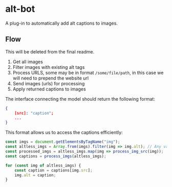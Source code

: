 # alt-bot

A plug-in to automatically add alt captions to images.

## Flow

This will be deleted from the final readme.

1. Get all images
2. Filter images with existing alt tags
3. Process URLS, some may be in format `/some/file/path`, in this case we will need to prepend the website url
3. Send images (urls) for processing
4. Apply returned captions to images

The interface connecting the model should return the following format:

```JSON
{
    [src]: "caption";
    ...
}
```

This format allows us to access the captions efficiently:

```js
const imgs = document.getElementsByTagName("img");
const altless_imgs = Array.from(imgs).filter(img => img.alt); // Any valid alt value ("" is not valid) will result in true
const processed_imgs = altless_imgs.map(img => process_img_src(img));
const captions = process_imgs(altless_imgs);

for (const img of altless_imgs) {
    const caption = captions[img.src];
    img.alt = caption;
}
```
